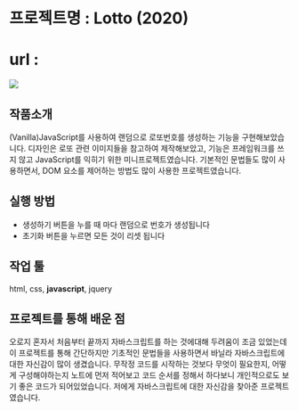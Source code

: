 # 프로젝트명 : Lotto (2020)

# url : 

![](https://images.velog.io/images/hyerimiya/post/26ef7f07-6d63-432e-b1ad-e238e21e5145/lotto.png)


## 작품소개
(Vanilla)JavaScript를 사용하여 랜덤으로 로또번호를 생성하는 기능을 구현해보았습니다.
디자인은 로또 관련 이미지들을 참고하여 제작해보았고,
기능은 프레임워크를 쓰지 않고 JavaScript를 익히기 위한 미니프로젝트였습니다.
기본적인 문법들도 많이 사용하면서, DOM 요소를 제어하는 방법도 많이 사용한 프로젝트였습니다.


## 실행 방법
* 생성하기 버튼을 누를 때 마다 랜덤으로 번호가 생성됩니다
* 초기화 버튼을 누르면 모든 것이 리셋 됩니다

## 작업 툴
html, css, **javascript**, jquery

## 프로젝트를 통해 배운 점
오로지 혼자서 처음부터 끝까지 자바스크립트를 하는 것에대해 두려움이 조금 있었는데
이 프로젝트를 통해 간단하지만 기초적인 문법들을 사용하면서 바닐라 자바스크립트에 대한 자신감이 많이 생겼습니다. 
무작정 코드를 시작하는 것보다 무엇이 필요한지, 어떻게 구성해야하는지 노트에 먼저 적어보고 코드 순서를 정해서 하다보니 개인적으로도 보기 좋은 코드가 되어있었습니다.
저에게 자바스크립트에 대한 자신감을 찾아준 프로젝트였습니다.
